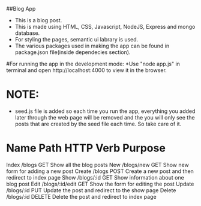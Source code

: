 ##Blog App

* This is a blog post.
* This is made using HTML, CSS, Javascript, NodeJS, Express and mongo database.
* For styling the pages, semantic ui labrary is used.
* The various packages used in making the app can be found in package.json file(inside dependecies section).


#For running the app in the development mode:
*Use "node app.js" in terminal and open http://localhost:4000 to view it in the browser.

# NOTE:
* seed.js file is added so each time you run the app, everything you added later through the web page will be removed and the you will only see the posts that are created by the seed file each time. So take care of it.



Name            Path                HTTP Verb     Purpose
===================================================================================================
Index          /blogs                 GET        Show all the blog posts
New            /blogs/new             GET        Show new form for adding a new post
Create         /blogs                 POST       Create a new post and then redirect to index page
Show           /blogs/:id             GET        Show information about one blog post
Edit           /blogs/:id/edit        GET        Show the form for editing the post
Update         /blogs/:id             PUT        Update the post and redirect to the show page
Delete         /blogs/:id             DELETE     Delete the post and redirect to index page
